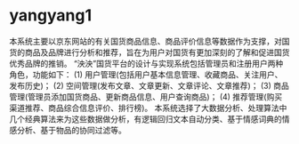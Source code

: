 # yangyang1
本系统主要以京东网站的有关国货商品信息、商品评价信息等数据作为支撑，对国货的商品及品牌进行分析和推荐，旨在为用户对国货有更加深刻的了解和促进国货优秀品牌的推销。 “泱泱”国货平台的设计与实现系统包括管理员和注册用户两种角色，功能如下： (1) 用户管理(包括用户基本信息管理、收藏商品、关注用户、发布历史)； (2) 空间管理(发布文章、文章更新、文章评论、文章推荐)； (3) 商品管理(管理员添加国货商品、更新商品信息、用户查询商品)； (4) 推荐管理(购买渠道推荐、商品综合信息评价、排行榜)。 本系统选择了大数据分析、处理算法中几个经典算法来为这些数据做分析，有逻辑回归文本自动分类、基于情感词典的情感分析、基于物品的协同过滤等。
